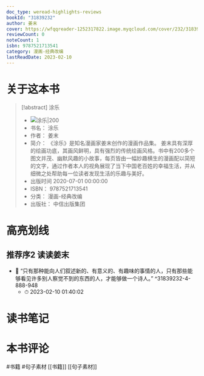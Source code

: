 ```yaml
---
doc_type: weread-highlights-reviews
bookId: "31839232"
author: 姜末
cover: https://wfqqreader-1252317822.image.myqcloud.com/cover/232/31839232/t7_31839232.jpg
reviewCount: 0
noteCount: 1
isbn: 9787521713541
category: 漫画-经典改编
lastReadDate: 2023-02-10
---
```

# 关于这本书
> [!abstract] 涂乐
> - ![ 涂乐|200](https://wfqqreader-1252317822.image.myqcloud.com/cover/232/31839232/t7_31839232.jpg)
> - 书名： 涂乐
> - 作者： 姜末
> - 简介： 《涂乐》是知名漫画家姜末创作的漫画作品集。 姜末具有深厚的绘画功底，其画风鲜明，具有强烈的传统绘画风格。书中有200多个图文并茂、幽默风趣的小故事，每页皆由一幅妙趣横生的漫画配以简短的文字，通过作者本人的视角展现了当下中国老百姓的幸福生活，并从细微之处帮助每一位读者发现生活的乐趣与美好。
> - 出版时间 2020-07-01 00:00:00
> - ISBN： 9787521713541
> - 分类： 漫画-经典改编
> - 出版社： 中信出版集团

# 高亮划线

## 推荐序2 读读姜末


- 📌 “只有那种能向人们叙述新的、有意义的、有趣味的事情的人，只有那些能够看见许多别人察觉不到的东西的人，才能够做一个诗人。” ^31839232-4-888-948
    - ⏱ 2023-02-10 01:40:02 
# 读书笔记

# 本书评论
#书籍 #句子素材  [[书籍]] [[句子素材]] 